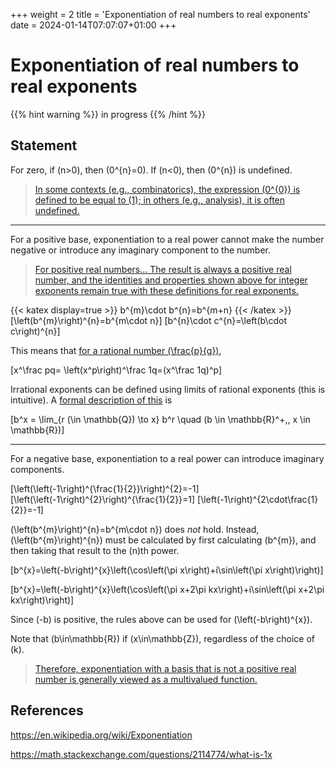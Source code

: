 +++
weight = 2
title = 'Exponentiation of real numbers to real exponents'
date = 2024-01-14T07:07:07+01:00
+++

# Exponentiation of real numbers to real exponents

{{% hint warning %}}
in progress
{{% /hint %}}

## Statement

For zero, if \(n>0\), then \(0^{n}=0\). If \(n<0\), then \(0^{n}\) is undefined.

> [In some contexts (e.g., combinatorics), the expression \(0^{0}\) is defined to be equal to \(1\); in others (e.g., analysis), it is often undefined.](https://en.wikipedia.org/wiki/Exponentiation#Powers_of_zero)

---

For a positive base, exponentiation to a real power cannot make the number negative or introduce any imaginary component to the number.

> [For positive real numbers... The result is always a positive real number, and the identities and properties shown above for integer exponents remain true with these definitions for real exponents.](https://en.wikipedia.org/wiki/Exponentiation)

{{< katex display=true >}}
b^{m}\cdot b^{n}=b^{m+n}
{{< /katex >}}
\[\left(b^{m}\right)^{n}=b^{m\cdot n}\]
\[b^{n}\cdot c^{n}=\left(b\cdot c\right)^{n}\]

This means that [for a rational number \(\frac{p}{q}\)](https://en.wikipedia.org/wiki/Exponentiation#Rational_exponents),

\[x^\frac pq= \left(x^p\right)^\frac 1q=(x^\frac 1q)^p\]

Irrational exponents can be defined using limits of rational exponents (this is intuitive). A [formal description of this](https://en.wikipedia.org/wiki/Exponentiation#Limits_of_rational_exponents) is

\[b^x = \lim_{r (\in \mathbb{Q}) \to x} b^r \quad (b \in \mathbb{R}^+,\, x \in \mathbb{R})\]

---

For a negative base, exponentiation to a real power can introduce imaginary components.

\[\left(\left(-1\right)^{\frac{1}{2}}\right)^{2}=-1\]
\[\left(\left(-1\right)^{2}\right)^{\frac{1}{2}}=1\]
\[\left(-1\right)^{2\cdot\frac{1}{2}}=-1\]

\(\left(b^{m}\right)^{n}=b^{m\cdot n}\) does *not* hold. Instead, \(\left(b^{m}\right)^{n}\) must be calculated by first calculating \(b^{m}\), and then taking that result to the \(n\)th power.

\[b^{x}=\left(-b\right)^{x}\left(\cos\left(\pi x\right)+i\sin\left(\pi x\right)\right)\]

\[b^{x}=\left(-b\right)^{x}\left(\cos\left(\pi x+2\pi kx\right)+i\sin\left(\pi x+2\pi kx\right)\right)\]

Since \(-b\) is positive, the rules above can be used for \(\left(-b\right)^{x}\).

Note that \(b\in\mathbb{R}\) if \(x\in\mathbb{Z}\), regardless of the choice of \(k\).

> [Therefore, exponentiation with a basis that is not a positive real number is generally viewed as a multivalued function.](https://en.wikipedia.org/wiki/Exponentiation)

## References

https://en.wikipedia.org/wiki/Exponentiation

https://math.stackexchange.com/questions/2114774/what-is-1x